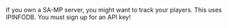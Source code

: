 If you own a SA-MP server, you might want to track your players. This uses IPINFODB. You must sign up for an API key!

